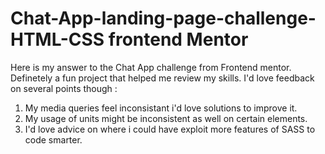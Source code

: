 # Chat-App-landing-page-challenge-HTML-CSS frontend Mentor
Here is my answer to the Chat App challenge from Frontend mentor. 
Definetely a fun project that helped me review my skills. I'd love feedback on several points though :
1. My media queries feel inconsistant i'd love solutions to improve it.
2. My usage of units might be inconsistent as well on certain elements.
3. I'd love advice on where i could have exploit more features of SASS to code smarter.
